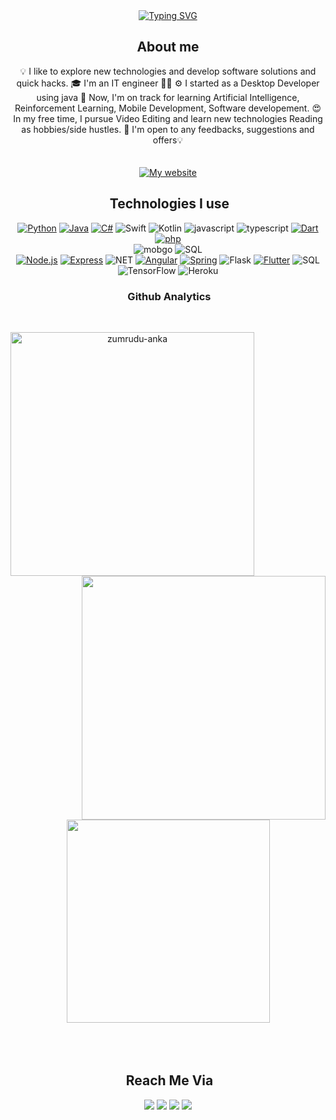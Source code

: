 <div  align=center> 
<a href="https://git.io/typing-svg"><img src="https://readme-typing-svg.herokuapp.com?font=Fira+Code&weight=900&duration=1000&pause=900&color=1B5E7B&background=24C3FF05&center=true&multiline=true&width=435&height=100&lines=Ghassen+Mallek;mobile+developer;Computer+Vision+engineer" alt="Typing SVG" /></a>

## About me

💡  I like to explore new technologies and develop software solutions and quick hacks.
🎓  I'm an IT engineer 👨‍💻
⚙️  I started as a Desktop Developer using java 🌱  Now, I'm on track for learning Artificial Intelligence, Reinforcement Learning, Mobile Development, Software developement.
😍  In my free time, I pursue Video Editing and learn new technologies Reading as hobbies/side hustles.
📄 I'm open to any feedbacks, suggestions and offers💡  
  <br><br>
  <a href="https://mallekghassen.me" title="Show Repositories">![My website](https://img.shields.io/badge/website-FFFFFF?style=for-the-badge&logo=About.me&logoColor=black)
</a>
## &nbsp;Technologies I use

[![Python](https://img.shields.io/badge/Python-3776AB?style=for-the-badge&logo=python&logoColor=white)](https://github.com/GhassenMallek/Insight/)
[![Java](https://img.shields.io/badge/Java-ED8B00?style=for-the-badge&logo=java&logoColor=white)](https://github.com/GhassenMallek/Article-management-full-stack-spring-boot)
[![C#](https://img.shields.io/badge/C%23-239120?style=for-the-badge&logo=c-sharp&logoColor=white)]()
![Swift](https://img.shields.io/badge/Swift-FA7343?style=for-the-badge&logo=swift&logoColor=white)
![Kotlin](https://img.shields.io/badge/Kotlin-0095D5?&style=for-the-badge&logo=kotlin&logoColor=white)
![javascript](https://img.shields.io/badge/JavaScript-323330?style=for-the-badge&logo=javascript&logoColor=F7DF1E)
![typescript](https://img.shields.io/badge/TypeScript-007ACC?style=for-the-badge&logo=typescript&logoColor=white)
[![Dart](https://img.shields.io/badge/Dart-0175C2?style=for-the-badge&logo=dart&logoColor=white)](https://github.com/GhassenMallek/RentCars)
[![php](https://img.shields.io/badge/php-0175C2?style=for-the-badge&logo=php&logoColor=white)](https://github.com/GhassenMallek/Product-manager)
<br>
![mobgo](https://img.shields.io/badge/MongoDB-4EA94B?style=for-the-badge&logo=mongodb&logoColor=white)
![SQL](https://img.shields.io/badge/MySQL-005C84?style=for-the-badge&logo=mysql&logoColor=white)
<br>
[![Node.js](https://img.shields.io/badge/Node.js-43853D?style=for-the-badge&logo=node.js&logoColor=white)](https://github.com/GhassenMallek/ShowApp-backend)
[![Express](https://img.shields.io/badge/Express.js-404D59?style=for-the-badge)](https://github.com/GhassenMallek/ShowApp-backend)
![NET](https://img.shields.io/badge/.NET-5C2D91?style=for-the-badge&logo=.net&logoColor=white)
[![Angular](https://img.shields.io/badge/Angular-DD0031?style=for-the-badge&logo=angular&logoColor=white)](https://github.com/GhassenMallek/Insight/)
[![Spring](https://img.shields.io/badge/Spring-6DB33F?style=for-the-badge&logo=spring&logoColor=white)](https://github.com/GhassenMallek/Article-management-full-stack-spring-boot)
![Flask](https://img.shields.io/badge/Flask-000000?style=for-the-badge&logo=flask&logoColor=white)
[![Flutter](https://img.shields.io/badge/Flutter-02569B?style=for-the-badge&logo=flutter&logoColor=white)](https://github.com/GhassenMallek/RentCars)
![SQL](https://img.shields.io/badge/Ionic-3880FF?style=for-the-badge&logo=ionic&logoColor=white)
![TensorFlow](https://img.shields.io/badge/TensorFlow-FF6F00?style=for-the-badge&logo=tensorflow&logoColor=white)
![Heroku](https://img.shields.io/badge/Heroku-430098?style=for-the-badge&logo=heroku&logoColor=white)
<!-- ### &nbsp;Softwares
![Illustrator](https://img.shields.io/badge/-Illustrator-000?&logo=adobe-illustrator)
![Photoshop](https://img.shields.io/badge/-Photoshop-000?&logo=adobe-photoshop) -->

### &nbsp;Github Analytics

<br>
<p align=center>
  <div align=center>
    <a title="Go to Source">
      <img align="left" width=390 src="https://github-readme-streak-stats.herokuapp.com/?user=GhassenMallek&theme=react&border=61dafb&hide_border=true" alt="zumrudu-anka" />
    </a>
    <a  title="Go to Source">
      <img align="right" width=390 src="https://github-readme-stats.vercel.app/api?username=GhassenMallek&show_icons=true&theme=react&border_color=61dafb&hide_border=true" />
    </a>
  </div>
  <br><br><br><br><br><br><br><br><br>
  <div align=center>
      <img width=325 align="center" src="https://github-readme-stats.vercel.app/api/top-langs/?username=GhassenMallek&hide=c%23,powershell,Mathematica,Ruby,Objective-C,Objective-C%2b%2b,Cuda&title_color=61dafb&text_color=ffffff&icon_color=61dafb&bg_color=20232a&langs_count=8&layout=compact&border_color=61dafb&hide_border=true" />
    </a>
  </div>
  <br>
  <br>
  <br></p>


## &nbsp;Reach Me Via

<a href="mailto:mallek.ghassen@esprit.tn"><img src="https://img.shields.io/badge/-mallek.ghassen@esprit.tn-000?&logo=Gmail"/></a>
<a href="[https://www.facebook.com/ghazixx](https://www.facebook.com/ghassen.mallek.351/)"><img src="https://img.shields.io/badge/-GhassenMallek-000?&logo=Facebook"/></a>
<a href="https://www.linkedin.com/in/ghassenmallek/"><img src="https://img.shields.io/badge/-GhassenMallek-000?&logo=Linkedin"/></a>
<a href="https://mghassen30798.github.io/GhassenMallek/"><img src="https://img.shields.io/badge/-mallekghassen-000?&logo=internet"/></a>

</div> 
<!--
**GhassenMallek/GhassenMallek** is a ✨ _special_ ✨ repository because its `README.md` (this file) appears on your GitHub profile.

Here are some ideas to get you started:

- 🔭 I’m currently working on ...
- 🌱 I’m currently learning ...
- 👯 I’m looking to collaborate on ...
- 🤔 I’m looking for help with ...
- 💬 Ask me about ...
- 📫 How to reach me: ...
- 😄 Pronouns: ...
- ⚡ Fun fact: ...
-->
